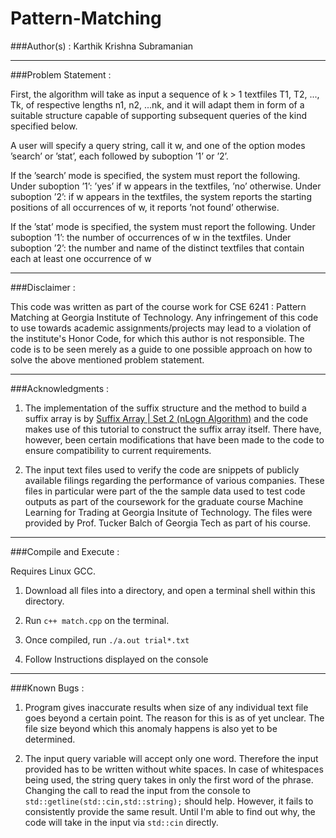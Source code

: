 # Pattern-Matching

###Author(s) : 
Karthik Krishna Subramanian

---
###Problem Statement :

First, the algorithm will take as input a sequence of k > 1 textfiles T1, T2, ..., Tk, of
respective lengths n1, n2, ...nk, and it will adapt them in form of a suitable structure capable of 
supporting subsequent queries of the kind specified below.

A user will specify a query string, call it w, and one of the option modes ’search’ or
’stat’, each followed by suboption ’1’ or ’2’.

If the ’search’ mode is specified, the system must report the following. Under suboption
’1’: ’yes’ if w appears in the textfiles, ’no’ otherwise. Under suboption ’2’: if w appears
in the textfiles, the system reports the starting positions of all occurrences of w, it reports
’not found’ otherwise.

If the ’stat’ mode is specified, the system must report the following. Under suboption
’1’: the number of occurrences of w in the textfiles. Under suboption ’2’: the number and
name of the distinct textfiles that contain each at least one occurrence of w

---
###Disclaimer : 

This code was written as part of the course work for CSE 6241 : Pattern Matching at Georgia Institute of Technology. 
Any infringement of this code to use towards academic assignments/projects may lead to a violation of the institute's Honor Code, for which this author is not 
responsible. The code is to be seen merely as a guide to one possible approach on how to solve the above mentioned 
problem statement.

---
###Acknowledgments : 

1. The implementation of the suffix structure and the method to build a suffix
array is by [Suffix Array | Set 2 (nLogn Algorithm)](http://www.geeksforgeeks.org/suffix-array-set-2-a-nlognlogn-algorithm/)
and the code makes use of this tutorial to construct the suffix array itself. There have, however, been certain modifications
that have been made to the code to ensure compatibility to current requirements.

2. The input text files used to verify the code are snippets of publicly available filings regarding the performance of various companies. 
These files in particular were part of the the sample data used to test code outputs as part of the coursework
for the graduate course Machine Learning for Trading at Georgia Insitute of Technology.
The files were provided by Prof. Tucker Balch of Georgia Tech as part of his course.

---
###Compile and Execute : 

Requires Linux GCC.

1. Download all files into a directory, and open a terminal shell within this directory. 

2. Run `c++ match.cpp` on the terminal.

3. Once compiled, run `./a.out trial*.txt`

4. Follow Instructions displayed on the console

---
###Known Bugs :

1. Program gives inaccurate results when size of any individual text file goes beyond a certain point. The reason for 
this is as of yet unclear. The file size beyond which this anomaly happens is also yet to be determined.

2. The input query variable will accept only one word. Therefore the input provided has to be written without 
white spaces. In case of whitespaces being used, the string query takes in only the first word of the phrase.
Changing the call to read the input from the console to `std::getline(std::cin,std::string);` should help.
However, it fails to consistently provide the same result. Until I'm able to find out why,
the code will take in the input via `std::cin` directly. 

		
